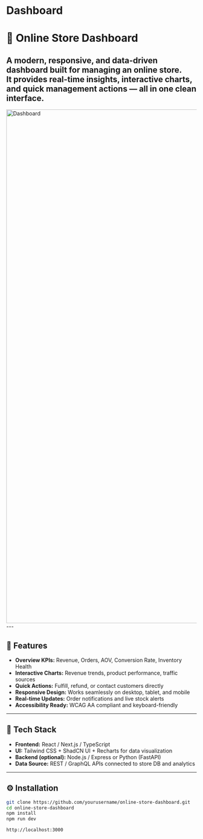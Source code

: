 # Dashboard
# 🧭 Online Store Dashboard

A modern, responsive, and data-driven dashboard built for managing an online store.  
It provides real-time insights, interactive charts, and quick management actions — all in one clean interface.
---
<img width="1799" height="1360" alt="Dashboard" src="https://github.com/user-attachments/assets/5cc8efb2-a3c4-456a-8521-2a9d8186601b" />
---

## 🚀 Features

- **Overview KPIs:** Revenue, Orders, AOV, Conversion Rate, Inventory Health  
- **Interactive Charts:** Revenue trends, product performance, traffic sources  
- **Quick Actions:** Fulfill, refund, or contact customers directly  
- **Responsive Design:** Works seamlessly on desktop, tablet, and mobile  
- **Real-time Updates:** Order notifications and live stock alerts  
- **Accessibility Ready:** WCAG AA compliant and keyboard-friendly  

---

## 🧩 Tech Stack

- **Frontend:** React / Next.js / TypeScript  
- **UI:** Tailwind CSS + ShadCN UI + Recharts for data visualization  
- **Backend (optional):** Node.js / Express or Python (FastAPI)  
- **Data Source:** REST / GraphQL APIs connected to store DB and analytics  

---

## ⚙️ Installation

```bash
git clone https://github.com/yourusername/online-store-dashboard.git
cd online-store-dashboard
npm install
npm run dev

http://localhost:3000
